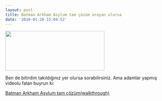 ```yaml
---
layout: post
title: Batman Arkham Asylum tam çözüm arayan olursa
date: '2010-01-20 15:04:52'
---
```


<a href="http://www.hakanu.net/wp-content/uploads/2010/01/batmanlogogame.jpg"><img class="aligncenter size-full wp-image-838" title="batmanlogogame" src="http://www.hakanu.net/wp-content/uploads/2010/01/batmanlogogame.jpg" alt="" width="311" height="125" /></a>

Ben de bitirdim takıldığınız yer olursa sorabilirsiniz. Ama adamlar yapmış videolu falan buyrun ki:

<a href="http://www.mahalo.com/batman-arkham-asylum-walkthrough" target="_blank">Batman Arkham Asylum tam çözüm(walkthrough)</a>